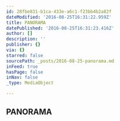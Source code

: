```yaml
---
id: 28fbe831-b1ca-433e-a6c1-f23bb4b2a82f
dateModified: '2016-08-25T16:31:22.959Z'
title: PANORAMA
datePublished: '2016-08-25T16:31:23.416Z'
author: []
description: ''
publisher: {}
via: {}
starred: false
sourcePath: _posts/2016-08-25-panorama.md
inFeed: true
hasPage: false
inNav: false
_type: MediaObject

---
```

## PANORAMA